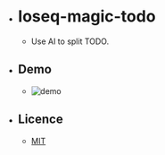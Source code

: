 - # loseq-magic-todo
  - Use AI to split TODO.
- ## Demo
  - ![demo](./20231101143749.gif)
- ## Licence
  - [MIT](https://choosealicense.com/licenses/mit/)
